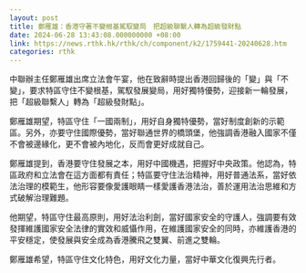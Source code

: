 ```yaml
---
layout: post
title: 鄭雁雄：香港守著不變根基駕馭變局　把超級聯繫人轉為超級發財點
date: 2024-06-28 13:43:08.000000000 +08:00
link: https://news.rthk.hk/rthk/ch/component/k2/1759441-20240628.htm
categories: rthk
---
```


中聯辦主任鄭雁雄出席立法會午宴，他在致辭時提出香港回歸後的「變」與「不變」，要求特區守住不變根基，駕馭發展變局，用好獨特優勢，迎接新一輪發展，把「超級聯繫人」轉為「超級發財點」。

鄭雁雄期望，特區守住「一國兩制」，用好自身獨特優勢，當好制度創新的示範區。另外，亦要守住國際優勢，當好聯通世界的橋頭堡，他強調香港融入國家不僅不會被邊緣化，更不會被內地化，反而會更好成就自己。

鄭雁雄提到，香港要守住發展之本，用好中國機遇，把握好中央政策。他認為，特區政府和立法會在這方面都有責任；特區要守住法治精神，用好普通法系，當好依法治理的模範生，他形容要像愛護眼睛一樣愛護香港法治，善於運用法治思維和方式破解治理難題。

他期望，特區守住最高原則，用好法治利劍，當好國家安全的守護人，強調要有效發揮維護國家安全法律的實效和威懾作用，在維護國家安全的同時，亦維護香港的平安穩定，使發展與安全成為香港騰飛之雙翼、前進之雙輪。

鄭雁雄希望，特區守住文化特色，用好文化力量，當好中華文化復興先行者。
